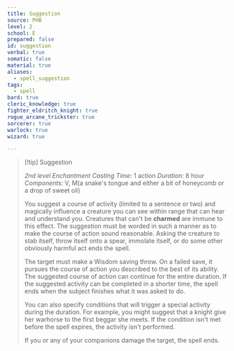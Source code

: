 ```yaml
---
title: Suggestion
source: PHB
level: 2
school: E
prepared: false
id: suggestion
verbal: true
somatic: false
material: true
aliases:
  - spell_suggestion
tags:
  - spell
bard: true
cleric_knowledge: true
fighter_eldritch_knight: true
rogue_arcane_trickster: true
sorcerer: true
warlock: true
wizard: true

---
```

>[!tip] Suggestion
>
> *2nd level Enchantment*
> *Casting Time:* 1 action
> *Duration:* 8 hour
> *Components:* V, M(a snake's tongue and either a bit of honeycomb or a drop of sweet oil)
>
>You suggest a course of activity (limited to a sentence or two) and magically influence a creature you can see within range that can hear and understand you. Creatures that can't be **charmed** are immune to this effect. The suggestion must be worded in such a manner as to make the course of action sound reasonable. Asking the creature to stab itself, throw itself onto a spear, immolate itself, or do some other obviously harmful act ends the spell.
>
>The target must make a Wisdom saving throw. On a failed save, it pursues the course of action you described to the best of its ability. The suggested course of action can continue for the entire duration. If the suggested activity can be completed in a shorter time, the spell ends when the subject finishes what it was asked to do.
>
>You can also specify conditions that will trigger a special activity during the duration. For example, you might suggest that a knight give her warhorse to the first beggar she meets. If the condition isn't met before the spell expires, the activity isn't performed.
>
>If you or any of your companions damage the target, the spell ends.
>

